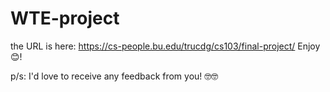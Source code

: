 # WTE-project
the URL is here: https://cs-people.bu.edu/trucdg/cs103/final-project/
Enjoy 😊!

p/s: I'd love to receive any feedback from you! 🤓🤓
